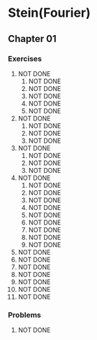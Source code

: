 # Stein(Fourier)

## Chapter 01

### Exercises

1. NOT DONE
   1. NOT DONE
   2. NOT DONE
   3. NOT DONE
   4. NOT DONE
   5. NOT DONE
2. NOT DONE
   1. NOT DONE
   2. NOT DONE
   3. NOT DONE
3. NOT DONE
   1. NOT DONE
   2. NOT DONE
   3. NOT DONE
4. NOT DONE
   1. NOT DONE
   2. NOT DONE
   3. NOT DONE
   4. NOT DONE
   5. NOT DONE
   6. NOT DONE
   7. NOT DONE
   8. NOT DONE
   9. NOT DONE
5.  NOT DONE
6.  NOT DONE
7.  NOT DONE
8.  NOT DONE
9.  NOT DONE
10. NOT DONE
11. NOT DONE

### Problems

1. NOT DONE
